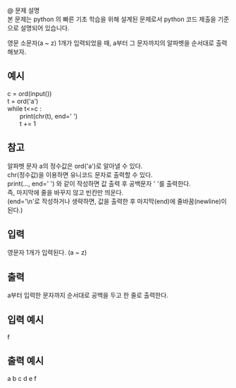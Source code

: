 @ 문제 설명  
본 문제는 python 의 빠른 기초 학습을 위해 설계된 문제로서 python 코드 제출을 기준으로 설명되어 있습니다.

영문 소문자(a ~ z) 1개가 입력되었을 때,
a부터 그 문자까지의 알파벳을 순서대로 출력해보자.

## 예시

c = ord(input())  
t = ord('a')  
while t<=c :  
  print(chr(t), end=' ')  
  t += 1

## 참고

알파벳 문자 a의 정수값은 ord('a')로 알아낼 수 있다.  
chr(정수값)을 이용하면 유니코드 문자로 출력할 수 있다.  
print(..., end=' ') 와 같이 작성하면 값 출력 후 공백문자 ' '를 출력한다.  
즉, 마지막에 줄을 바꾸지 않고 빈칸만 띄운다.  
(end='\n'로 작성하거나 생략하면, 값을 출력한 후 마지막(end)에 줄바꿈(newline)이 된다.)

## 입력

영문자 1개가 입력된다.
(a ~ z)

## 출력

a부터 입력한 문자까지 순서대로 공백을 두고 한 줄로 출력한다.

## 입력 예시

f

## 출력 예시

a b c d e f
